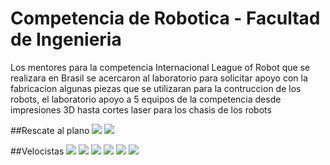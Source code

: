 # Competencia de Robotica - Facultad de Ingenieria
Los mentores para la competencia Internacional League of Robot que se realizara en Brasil se acercaron al laboratorio para solicitar apoyo con la fabricacion algunas piezas que se utilizaran para la contruccion de los robots,
el laboratorio apoyo a 5 equipos de la competencia desde impresiones 3D hasta cortes laser para los chasis de los robots

##Rescate al plano
<img src="Rescate al plano - 2/foto1.jpeg"/> 
<img src="Rescate al plano - 2/foto2.jpeg"/>

##Velocistas
<img src="Velocista Autonomo - 1/foto1.jpeg"/>
<img src="Velocista Autonomo - 1/foto2.jpeg"/>
<img src="Velocista Autonomo - 2/foto1.jpeg"/>
<img src="Velocista Autonomo - 2/foto2.jpeg"/>
<img src="Velocista Autonomo - 2/foto3.jpeg"/>
<img src="Velocista Autonomo - 2/foto4.jpeg"/>
